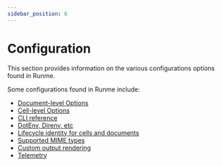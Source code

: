```yaml
---
sidebar_position: 6
---
```


# Configuration

This section provides information on the various configurations options found in Runme.

Some configurations found in Runme include:

- [Document-level Options](/configuration/document-level)
- [Cell-level Options](/configuration/cell-level)
- [CLI reference](/configuration/cli-reference)
- [DotEnv, Direnv, etc](/configuration/dotenv-direnv)
- [Lifecycle identity for cells and documents](/configuration/lifecycle-identity)
- [Supported MIME types](/configuration/mime)
- [Custom output rendering](/configuration/output-rendering)
- [Telemetry](/configuration/telemetry)
